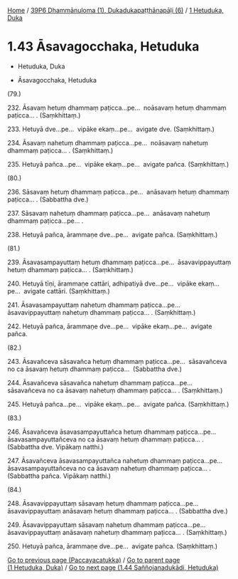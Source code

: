 
[Home](/) / [39P6 Dhammānuloma (1), Dukadukapaṭṭhānapāḷi (6)](...md) / [1 Hetuduka, Duka](../39P6/1.md)

# 1.43 Āsavagocchaka, Hetuduka

* Hetuduka, Duka

* Āsavagocchaka, Hetuduka

(79.)

232\. Āsavaṃ hetuṃ dhammaṃ paṭicca…pe…  noāsavaṃ hetuṃ dhammaṃ paṭicca… . (Saṃkhittaṃ.)

233\. Hetuyā dve…pe…  vipāke ekaṃ…pe…  avigate dve. (Saṃkhittaṃ.)

234\. Āsavaṃ nahetuṃ dhammaṃ paṭicca…pe…  noāsavaṃ nahetuṃ dhammaṃ paṭicca… . (Saṃkhittaṃ.)

235\. Hetuyā pañca…pe…  vipāke ekaṃ…pe…  avigate pañca. (Saṃkhittaṃ.)

(80.)

236\. Sāsavaṃ hetuṃ dhammaṃ paṭicca…pe…  anāsavaṃ hetuṃ dhammaṃ paṭicca… . (Sabbattha dve.)

237\. Sāsavaṃ nahetuṃ dhammaṃ paṭicca…pe…  anāsavaṃ nahetuṃ dhammaṃ paṭicca…pe… .

238\. Hetuyā pañca, ārammaṇe dve…pe…  avigate pañca. (Saṃkhittaṃ.)

(81.)

239\. Āsavasampayuttaṃ hetuṃ dhammaṃ paṭicca…pe…  āsavavippayuttaṃ hetuṃ dhammaṃ paṭicca… . (Saṃkhittaṃ.)

240\. Hetuyā tīṇi, ārammaṇe cattāri, adhipatiyā dve…pe…  vipāke ekaṃ…pe…  avigate cattāri. (Saṃkhittaṃ.)

241\. Āsavasampayuttaṃ nahetuṃ dhammaṃ paṭicca…pe…  āsavavippayuttaṃ nahetuṃ dhammaṃ paṭicca… . (Saṃkhittaṃ.)

242\. Hetuyā pañca, ārammaṇe dve…pe…  vipāke ekaṃ…pe…  avigate pañca.

(82.)

243\. Āsavañceva sāsavañca hetuṃ dhammaṃ paṭicca…pe…  sāsavañceva no ca āsavaṃ hetuṃ dhammaṃ paṭicca…  (Sabbattha dve.)

244\. Āsavañceva sāsavañca nahetuṃ dhammaṃ paṭicca…pe…  sāsavañceva no ca āsavaṃ nahetuṃ dhammaṃ paṭicca… . (Saṃkhittaṃ.)

245\. Hetuyā pañca…pe…  vipāke ekaṃ…pe…  avigate pañca. (Saṃkhittaṃ.)

(83.)

246\. Āsavañceva āsavasampayuttañca hetuṃ dhammaṃ paṭicca…pe…  āsavasampayuttañceva no ca āsavaṃ hetuṃ dhammaṃ paṭicca… . (Sabbattha dve. Vipākaṃ natthi.)

247\. Āsavañceva āsavasampayuttañca nahetuṃ dhammaṃ paṭicca…pe…  āsavasampayuttañceva no ca āsavaṃ nahetuṃ dhammaṃ paṭicca… . (Sabbattha pañca. Vipākaṃ natthi.)

(84.)

248\. Āsavavippayuttaṃ sāsavaṃ hetuṃ dhammaṃ paṭicca…pe…  āsavavippayuttaṃ anāsavaṃ hetuṃ dhammaṃ paṭicca… . (Sabbattha dve.)

249\. Āsavavippayuttaṃ sāsavaṃ nahetuṃ dhammaṃ paṭicca…pe…  āsavavippayuttaṃ anāsavaṃ nahetuṃ dhammaṃ paṭicca… . (Saṃkhittaṃ.)

250\. Hetuyā pañca, ārammaṇe dve…pe…  avigate pañca. (Saṃkhittaṃ.)

[Go to previous page (Paccayacatukka)](1.42/1.42.1--7/Paccayacatukka.md) / [Go to parent page (1 Hetuduka, Duka)](../39P6/1.md) / [Go to next page (1.44 Saññojanadukādi, Hetuduka)](1.44.md)



